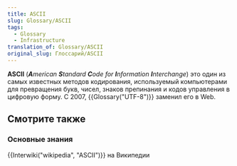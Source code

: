 ```yaml
---
title: ASCII
slug: Glossary/ASCII
tags:
  - Glossary
  - Infrastructure
translation_of: Glossary/ASCII
original_slug: Глоссарий/ASCII
---
```

**ASCII** (_**A**merican **S**tandard **C**ode for **I**nformation **I**nterchange_) это один из самых известных методов кодирования, используемый компьютерами для превращения букв, чисел, знаков препинания и кодов управления в цифровую форму. С 2007, {{Glossary("UTF-8")}} заменил его в Web.

## Смотрите также

### Основные знания

{{Interwiki("wikipedia", "ASCII")}} на Википедии
